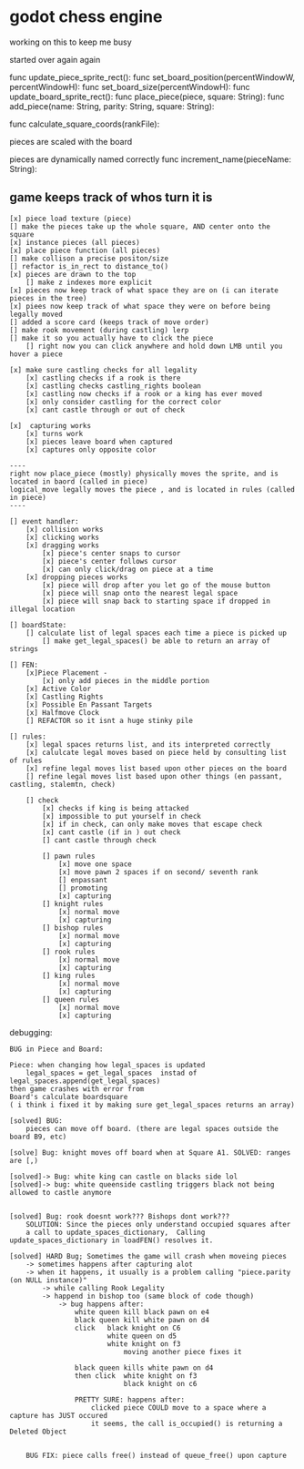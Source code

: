 # godot chess engine
 working on this to keep me busy

started over again again

func update_piece_sprite_rect():
func set_board_position(percentWindowW, percentWindowH):
func set_board_size(percentWindowH):
func update_board_sprite_rect():
func place_piece(piece, square: String):
func add_piece(name: String, parity: String, square: String):

func calculate_square_coords(rankFile):


pieces are scaled with the board

pieces are dynamically named correctly
func increment_name(pieceName: String):


game keeps track of whos turn it is
--------------------------------------------------------------------------------

    [x] piece load texture (piece)
    [] make the pieces take up the whole square, AND center onto the square
    [x] instance pieces (all pieces)
    [x] place piece function (all pieces)
    [] make collison a precise positon/size
    [] refactor is_in_rect to distance_to()
    [x] pieces are drawn to the top
        [] make z indexes more explicit
    [x] pieces now keep track of what space they are on (i can iterate pieces in the tree)
    [x] piees now keep track of what space they were on before being legally moved
    [] added a score card (keeps track of move order)
    [] make rook movement (during castling) lerp
    [] make it so you actually have to click the piece
        [] right now you can click anywhere and hold down LMB until you hover a piece

    [x] make sure castling checks for all legality  
        [x] castling checks if a rook is there
        [x] castling checks castling_rights boolean
        [x] castling now checks if a rook or a king has ever moved
        [x] only consider castling for the correct color
        [x] cant castle through or out of check
    
    [x]  capturing works
        [x] turns work
        [x] pieces leave board when captured
        [x] captures only opposite color
 
    ---- 
    right now place_piece (mostly) physically moves the sprite, and is located in baord (called in piece)
    logical_move legally moves the piece , and is located in rules (called in piece)
    ----

    [] event handler:
        [x] collision works
        [x] clicking works
        [x] dragging works
            [x] piece's center snaps to cursor
            [x] piece's center follows cursor
            [x] can only click/drag on piece at a time
        [x] dropping pieces works
            [x] piece will drop after you let go of the mouse button
            [x] piece will snap onto the nearest legal space
            [x] piece will snap back to starting space if dropped in illegal location

    [] boardState:
        [] calculate list of legal spaces each time a piece is picked up
            [] make get_legal_spaces() be able to return an array of strings

    [] FEN:
        [x]Piece Placement - 
            [x] only add pieces in the middle portion
        [x] Active Color
        [x] Castling Rights
        [x] Possible En Passant Targets
        [x] Halfmove Clock
        [] REFACTOR so it isnt a huge stinky pile

    [] rules:
        [x] legal spaces returns list, and its interpreted correctly
        [x] calulcate legal moves based on piece held by consulting list of rules
        [x] refine legal moves list based upon other pieces on the board
        [] refine legal moves list based upon other things (en passant, castling, stalemtn, check)

        [] check
            [x] checks if king is being attacked
            [x] impossible to put yourself in check
            [x] if in check, can only make moves that escape check
            [x] cant castle (if in ) out check
            [] cant castle through check

            [] pawn rules
                [x] move one space
                [x] move pawn 2 spaces if on second/ seventh rank
                [] enpassant
                [] promoting
                [x] capturing
            [] knight rules
                [x] normal move
                [x] capturing
            [] bishop rules
                [x] normal move
                [x] capturing
            [] rook rules
                [x] normal move
                [x] capturing
            [] king rules
                [x] normal move
                [x] capturing
            [] queen rules
                [x] normal move
                [x] capturing

        
debugging:  

    BUG in Piece and Board:

    Piece: when changing how legal_spaces is updated
        legal_spaces = get_legal_spaces  instad of legal_spaces.append(get_legal_spaces)
    then game crashes with error from
    Board's calculate boardsquare
    ( i think i fixed it by making sure get_legal_spaces returns an array)

    [solved] BUG:
        pieces can move off board. (there are legal spaces outside the board B9, etc)

    [solve] Bug: knight moves off board when at Square A1. SOLVED: ranges are [,)

    [solved]-> Bug: white king can castle on blacks side lol
    [solved]-> bug: white queenside castling triggers black not being allowed to castle anymore


    [solved] Bug: rook doesnt work??? Bishops dont work???
        SOLUTION: Since the pieces only understand occupied squares after
        a call to update_spaces_dictionary,  Calling update_spaces_dictionary in loadFEN() resolves it. 
    
    [solved] HARD Bug; Sometimes the game will crash when moveing pieces
        -> sometimes happens after capturing alot
        -> when it happens, it usually is a problem calling "piece.parity (on NULL instance)"
            -> while calling Rook Legality
            -> happend in bishop too (same block of code though)
                -> bug happens after:
                    white queen kill black pawn on e4
                    black queen kill white pawn on d4
                    click   black knight on C6
                            white queen on d5
                            white knight on f3
                                moving another piece fixes it
                    
                    black queen kills white pawn on d4
                    then click  white knight on f3
                                black knight on c6
                    
                    PRETTY SURE: happens after:
                        clicked piece COULD move to a space where a capture has JUST occured
                        it seems, the call is_occupied() is returning a Deleted Object 

        
        BUG FIX: piece calls free() instead of queue_free() upon capture